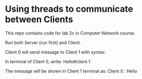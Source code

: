 # Using threads to communicate between Clients
This repo contains code for lab 2c in Computer Network course.

Run both Server (run first) and Client.

Client 0 will send message to Client 1 with syntax:

In terminal of Client 0, write:
Hello#client 1

The message will be shown in Client 1 terminal as:
Client 0 : Hello

